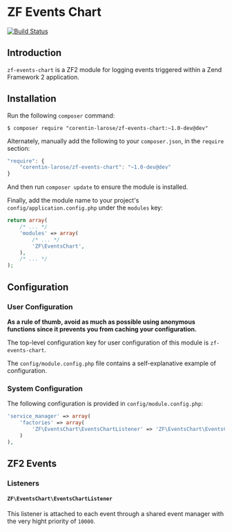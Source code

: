 ZF Events Chart
=============

[![Build Status](https://travis-ci.org/corentin-larose/zf-events-chart.png)](https://travis-ci.org/corentin-larose/zf-events-chart)

Introduction
------------

`zf-events-chart` is a ZF2 module for logging events triggered within a Zend Framework 2
application.

Installation
------------

Run the following `composer` command:

```console
$ composer require "corentin-larose/zf-events-chart:~1.0-dev@dev"
```

Alternately, manually add the following to your `composer.json`, in the `require` section:

```javascript
"require": {
    "corentin-larose/zf-events-chart": "~1.0-dev@dev"
}
```

And then run `composer update` to ensure the module is installed.

Finally, add the module name to your project's `config/application.config.php` under the `modules`
key:


```php
return array(
    /* ... */
    'modules' => array(
        /* ... */
        'ZF\EventsChart',
    ),
    /* ... */
);
```

Configuration
-------------

### User Configuration

**As a rule of thumb, avoid as much as possible using anonymous functions since it prevents you from caching your configuration.** 

The top-level configuration key for user configuration of this module is `zf-events-chart`.

The `config/module.config.php` file contains a self-explanative example of configuration.

### System Configuration

The following configuration is provided in `config/module.config.php`:

```php
'service_manager' => array(
    'factories' => array(
        'ZF\EventsChart\EventsChartListener' => 'ZF\EventsChart\EventsChartListenerFactory',
    )
),
```

ZF2 Events
----------

### Listeners

#### `ZF\EventsChart\EventsChartListener`

This listener is attached to each event through a shared event manager with the very hight priority of `10000`.
